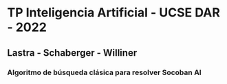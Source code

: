 # TP Inteligencia Artificial - UCSE DAR - 2022
## Lastra - Schaberger - Williner

### Algoritmo de búsqueda clásica para resolver Socoban AI